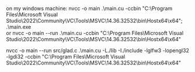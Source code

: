 on my windows machine:
nvcc -o main .\main.cu -ccbin "C:\Program Files\Microsoft Visual Studio\2022\Community\VC\Tools\MSVC\14.36.32532\bin\Hostx64\x64"; .\main.exe
<br>
or 
nvcc -o main --run .\main.cu -ccbin "C:\Program Files\Microsoft Visual Studio\2022\Community\VC\Tools\MSVC\14.36.32532\bin\Hostx64\x64"


nvcc -o main --run src/glad.c .\main.cu -L./lib -I./include -lglfw3 -lopengl32 -lgdi32 -ccbin "C:\Program Files\Microsoft Visual Studio\2022\Community\VC\Tools\MSVC\14.36.32532\bin\Hostx64\x64"